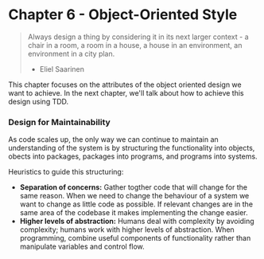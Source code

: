 # Chapter 6 - Object-Oriented Style

> Always design a thing by considering it in its next larger context - a chair in a room, a room in a house, a house in an environment, an environment in a city plan.
> - Eliel Saarinen

This chapter focuses on the attributes of the object oriented design we want to achieve. In the next chapter, we'll talk about how to achieve this design using TDD.

### Design for Maintainability

As code scales up, the only way we can continue to maintain an understanding of the system is by structuring the functionality into objects, obects into packages, packages into programs, and programs into systems.

Heuristics to guide this structuring:

- **Separation of concerns:** Gather togther code that will change for the same reason. When we need to change the behaviour of a system we want to change as little code as possible. If relevant changes are in the same area of the codebase it makes implementing the change easier.
- **Higher levels of abstraction:** Humans deal with complexity by avoiding complexity; humans work with higher levels of abstraction. When programming, combine useful components of functionality rather than manipulate variables and control flow.


